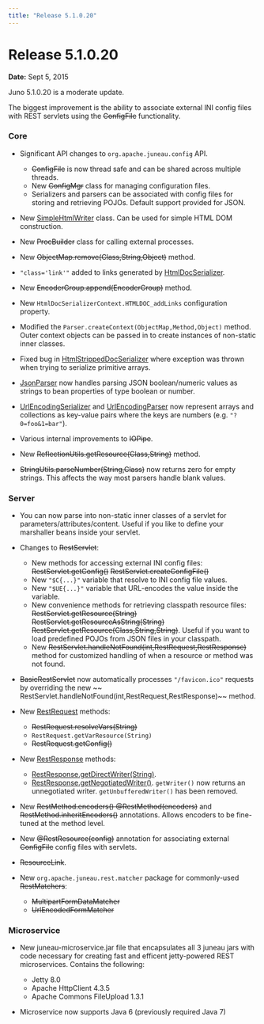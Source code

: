 ```yaml
---
title: "Release 5.1.0.20"
---
```


# Release 5.1.0.20

**Date:** Sept 5, 2015

Juno 5.1.0.20 is a moderate update.

The biggest improvement is the ability to associate external INI config files with REST servlets using the
 ~~ConfigFile~~ functionality.

### Core

- Significant API changes to `org.apache.juneau.config` API.
  -  ~~ConfigFile~~ is now thread safe and can be shared across multiple threads.
  - New ~~ConfigMgr~~ class for managing configuration files.
  - Serializers and parsers can be associated with config files for storing and retrieving POJOs. Default support provided for JSON.

- New [SimpleHtmlWriter](API_DOCS/org/apache/juneau/html/SimpleHtmlWriter.html) class.
  Can be used for simple HTML DOM construction.

- New ~~ProcBuilder~~ class for calling external processes.

- New ~~ObjectMap.remove(Class,String,Object)~~ method.

- `"class='link'"` added to links generated by [HtmlDocSerializer](API_DOCS/org/apache/juneau/html/HtmlDocSerializer.html).

- New ~~EncoderGroup.append(EncoderGroup)~~ method.

- New `HtmlDocSerializerContext.HTMLDOC_addLinks` configuration property.

- Modified the `Parser.createContext(ObjectMap,Method,Object)` method.
  Outer context objects can be passed in to create instances of non-static inner classes.

- Fixed bug in [HtmlStrippedDocSerializer](API_DOCS/org/apache/juneau/html/HtmlStrippedDocSerializer.html) where exception was thrown when trying to serialize primitive arrays.

- [JsonParser](API_DOCS/org/apache/juneau/json/JsonParser.html) now handles parsing JSON boolean/numeric values as strings to bean properties of type boolean or number.

- [UrlEncodingSerializer](API_DOCS/org/apache/juneau/urlencoding/UrlEncodingSerializer.html) and [UrlEncodingParser](API_DOCS/org/apache/juneau/urlencoding/UrlEncodingParser.html) now represent arrays and collections as key-value pairs where the keys are numbers (e.g. `"?0=foo&1=bar"`).

- Various internal improvements to  ~~IOPipe~~.

- New ~~ReflectionUtils.getResource(Class,String)~~ method.

- ~~StringUtils.parseNumber(String,Class)~~ now returns zero for empty strings.
  This affects the way most parsers handle blank values.

### Server

- You can now parse into non-static inner classes of a servlet for parameters/attributes/content.
  Useful if you like to define your marshaller beans inside your servlet.

- Changes to  ~~RestServlet~~:
  - New methods for accessing external INI config files:
    ~~RestServlet.getConfig()~~
    ~~RestServlet.createConfigFile()~~
  - New `"$C{...}"` variable that resolve to INI config file values.
  - New `"$UE{...}"` variable that URL-encodes the value inside the variable.
  - New convenience methods for retrieving classpath resource files:
    ~~RestServlet.getResource(String)~~
    ~~RestServlet.getResourceAsString(String)~~
    ~~RestServlet.getResource(Class,String,String)~~.
    Useful if you want to load predefined POJOs from JSON files in your classpath.
  - New ~~RestServlet.handleNotFound(int,RestRequest,RestResponse)~~ method for customized handling of when a resource or method was not found.

-  ~~BasicRestServlet~~ now automatically processes `"/favicon.ico"` requests by overriding the new ~~ RestServlet.handleNotFound(int,RestRequest,RestResponse)~~ method.

- New [RestRequest](API_DOCS/oajr/RestRequest.html) methods:
  - ~~RestRequest.resolveVars(String)~~
  - `RestRequest.getVarResource(String)`
  - ~~RestRequest.getConfig()~~

- New [RestResponse](API_DOCS/oajr/RestResponse.html) methods:
  - [RestResponse.getDirectWriter(String)](API_DOCS/oajr/RestResponse.html#getDirectWriter(String)).
  - [RestResponse.getNegotiatedWriter()](API_DOCS/oajr/RestResponse.html#getNegotiatedWriter()).
    `getWriter()` now returns an unnegotiated writer.
    `getUnbufferedWriter()` has been removed.

- New ~~RestMethod.encoders() @RestMethod(encoders)~~ and ~~RestMethod.inheritEncoders()~~ annotations.
  Allows encoders to be fine-tuned at the method level.

- New ~~@RestResource(config)~~ annotation for associating external  ~~ConfigFile~~ config files with servlets.

-  ~~ResourceLink~~.

- New `org.apache.juneau.rest.matcher` package for commonly-used  ~~RestMatchers~~:
  -  ~~MultipartFormDataMatcher~~
  -  ~~UrlEncodedFormMatcher~~

### Microservice

- New juneau-microservice.jar file that encapsulates all 3 juneau jars with code necessary for creating fast and efficent jetty-powered REST microservices.
  Contains the following:
  - Jetty 8.0
  - Apache HttpClient 4.3.5
  - Apache Commons FileUpload 1.3.1

- Microservice now supports Java 6 (previously required Java 7)
